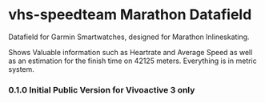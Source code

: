 # vhs-speedteam Marathon Datafield
Datafield for Garmin Smartwatches, designed for Marathon Inlineskating. 

Shows Valuable information such as Heartrate and Average Speed as well as an estimation for the finish time on 42125 meters. 
Everything is in metric system.  

### 0.1.0 Initial Public Version for Vivoactive 3 only